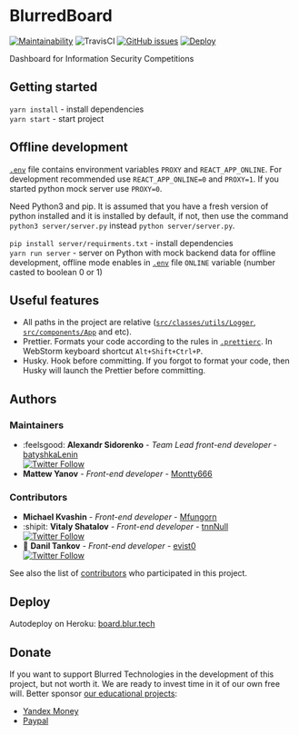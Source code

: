 # BlurredBoard

[![Maintainability](https://api.codeclimate.com/v1/badges/becf8ff87f6653e3eb80/maintainability)](https://codeclimate.com/github/blurtech/blurred-board/maintainability) ![TravisCI](https://travis-ci.com/blurtech/blurred-board.svg?branch=master) [![GitHub issues](https://img.shields.io/github/issues/blurtech/blurred-board.svg)](https://github.com/blurtech/blurred-board/issues) [![Deploy](https://www.herokucdn.com/deploy/button.svg)](https://heroku.com/deploy?template=https://github.com/blurtech/blurred-board)

Dashboard for Information Security Competitions

## Getting started

`yarn install` - install dependencies  
`yarn start` - start project

## Offline development

[`.env`](.env) file contains environment variables `PROXY` and `REACT_APP_ONLINE`. For development recommended use `REACT_APP_ONLINE=0` and `PROXY=1`. If you started python mock server use `PROXY=0`.

Need Python3 and pip. It is assumed that you have a fresh version of python installed and it is installed by default, if not, then use the command `python3 server/server.py` instead `python server/server.py`.

`pip install server/requirments.txt` - install dependencies  
`yarn run server` - server on Python with mock backend data for offline development, offline mode enables in [`.env`](.env) file `ONLINE` variable (number casted to boolean 0 or 1)

## Useful features

- All paths in the project are relative ([`src/classes/utils/Logger`](src/classes/utils/Logger.ts), [`src/components/App`](src/components/App.tsx) and etc).
- Prettier. Formats your code according to the rules in [`.prettierc`](.prettierrc). In WebStorm keyboard shortcut `Alt+Shift+Ctrl+P`.
- Husky. Hook before committing. If you forgot to format your code, then Husky will launch the Prettier before committing.

## Authors

### Maintainers  
- :feelsgood: **Alexandr Sidorenko** - _Team Lead front-end developer_ - [batyshkaLenin](https://github.com/batyshkaLenin)  
  [![Twitter Follow](https://img.shields.io/twitter/follow/batyshkaLenin.svg?style=social&label=Follow)](https://twitter.com/batyshkaLenin)
- **Mattew Yanov** - _Front-end developer_ - [Montty666](https://github.com/Montty666)  
### Contributors
- **Michael Kvashin** - _Front-end developer_ - [Mfungorn](https://github.com/Mfungorn)  
- :shipit: **Vitaly Shatalov** - _Front-end developer_ - [tnnNull](https://github.com/tnnNull)  
  [![Twitter Follow](https://img.shields.io/twitter/follow/thevetka.svg?style=social&label=Follow)](https://twitter.com/thevetka)
- :penguin: **Danil Tankov** - _Front-end developer_ - [evist0](https://github.com/evist0)  
  [![Twitter Follow](https://img.shields.io/twitter/follow/danushaperdusha.svg?style=social&label=Follow)](https://twitter.com/danushaperdusha)

See also the list of [contributors](https://github.com/blurtech/blurred-board/contributors) who participated in this project.

## Deploy

Autodeploy on Heroku: [board.blur.tech](http://board.blur.tech)

## Donate

If you want to support Blurred Technologies in the development of this project, but not worth it. We are ready to invest time in it of our own free will. Better sponsor [our educational projects](https://vk.com/blur_edu):  
- [Yandex Money](yamoney.blur.tech)  
- [Paypal](paypal.blur.tech)
